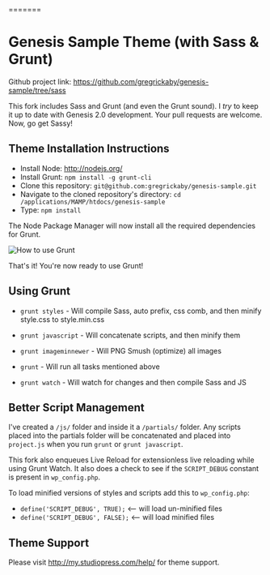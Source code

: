 =======
# Genesis Sample Theme (with Sass & Grunt)

Github project link: https://github.com/gregrickaby/genesis-sample/tree/sass

This fork includes Sass and Grunt (and even the Grunt sound). I *try* to keep it up to date with Genesis 2.0 development. Your pull requests are welcome. Now, go get Sassy!

## Theme Installation Instructions

- Install Node: http://nodejs.org/
- Install Grunt: `npm install -g grunt-cli`
- Clone this repository: `git@github.com:gregrickaby/genesis-sample.git`
- Navigate to the cloned repository's directory:
`cd /applications/MAMP/htdocs/genesis-sample`
- Type: `npm install`

The Node Package Manager will now install all the required dependencies for Grunt.

![How to use Grunt](http://i.imgur.com/D2yoFdu.gif)

That's it! You're now ready to use Grunt!

## Using Grunt

- `grunt styles` - Will compile Sass, auto prefix, css comb, and then minify style.css to style.min.css
- `grunt javascript` - Will concatenate scripts, and then minify them
- `grunt imageminnewer` - Will PNG Smush (optimize) all images

- `grunt` - Will run all tasks mentioned above

- `grunt watch` - Will watch for changes and then compile Sass and JS

## Better Script Management

I've created a `/js/` folder and inside it a `/partials/` folder. Any scripts placed into the partials folder will be concatenated and placed into `project.js` when you run `grunt` or `grunt javascript`.

This fork also enqueues Live Reload for extensionless live reloading while using Grunt Watch. It also does a check to see if the `SCRIPT_DEBUG` constant is present in `wp_config.php`.

To load minified versions of styles and scripts add this to `wp_config.php`:

- `define('SCRIPT_DEBUG', TRUE);`  <-- will load un-minified files
- `define('SCRIPT_DEBUG', FALSE);` <-- will load minified files

## Theme Support

Please visit http://my.studiopress.com/help/ for theme support.
